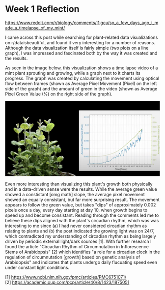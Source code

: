 Week 1 Reflection
===

https://www.reddit.com/r/biology/comments/l1igcu/so_a_few_days_ago_i_made_a_timelapse_of_my_mint/

I came across this post while searching for plant-related data visualizations on r/dataisbeautiful, and found it very interesting for a number of reasons. Although the data visualization itself is fairly simple (two plots on a line graph), I was impressed and fascinated both by the way it was created and the results. 

As seen in the image below, this visualization shows a time lapse video of a mint plant sprouting and growing, while a graph next to it charts its progress. The graph was created by calculating the movement using optical flow between frames (shown as Average Pixel Movement (Pixel) on the left side of the graph) and the amount of green in the video (shown as Average Pixel Green Value (%) on the right side of the graph). 

<img src="/assets/week1.png" alt="screenshot of mint visualization"/>

Even more interesting than visualizing this plant's growth both physically and in a data-driven sense were the results. While the average green value showed a constistant [omg math] slope, the average pixel movement showed an equally consistant, but far more surprising result. The movement appears to follow the green value, but takes "dips" of approximately 0.002 pixels once a day, every day starting at day 10, when growth begins to speed up and become consistant. Reading through the comments led me to believe these dips aligned with the plant's circadian rhythm, which was was interesting to me since (a) I had never considered circadian rhythm as relating to plants and (b) the post indicated the growing light was on 24/7, which contradicted my understanding of circadian rhythm as being largely driven by periodic external light/dark sources [1]. With further research I found the article "Circadian Rhythm of Circumnutation in Inflorescence Stems of Arabidopsis" [2] which identifies "a role for a circadian clock in the regulation of circumnutation [growth] based on genetic analysis of Arabidopsis" and indicates that plants undergo daily flucuating speed even under constant light conditions. 

[1] https://www.ncbi.nlm.nih.gov/pmc/articles/PMC6751071/<br/>
[2] https://academic.oup.com/pcp/article/46/8/1423/1875051
